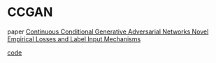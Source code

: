 # CCGAN
paper [Continuous Conditional Generative Adversarial Networks Novel Empirical Losses and Label Input Mechanisms](https://ieeexplore.ieee.org/document/9983478)

[code](https://github.com/UBCDingXin/improved_CcGAN)
